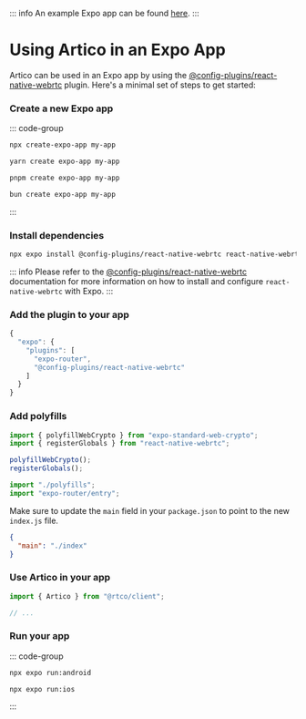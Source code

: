 ::: info
An example Expo app can be found [here](https://github.com/matallui/artico/tree/main/examples/expo).
:::

# Using Artico in an Expo App

Artico can be used in an Expo app by using the [@config-plugins/react-native-webrtc](https://github.com/expo/config-plugins/tree/main/packages/react-native-webrtc) plugin.
Here's a minimal set of steps to get started:

### Create a new Expo app

::: code-group

```sh [npm]
npx create-expo-app my-app
```

```sh [yarn]
yarn create expo-app my-app
```

```sh [pnpm]
pnpm create expo-app my-app
```

```sh [bun]
bun create expo-app my-app
```

:::

### Install dependencies


```sh
npx expo install @config-plugins/react-native-webrtc react-native-webrtc expo-clipboard expo-crypto expo-standard-web-crypto @rtco/client
```

::: info
Please refer to the [@config-plugins/react-native-webrtc](https://github.com/expo/config-plugins/tree/main/packages/react-native-webrtc) documentation for more information on how to install and configure `react-native-webrtc` with Expo.
:::

### Add the plugin to your app

```js [app.json]
{
  "expo": {
    "plugins": [
      "expo-router",
      "@config-plugins/react-native-webrtc"
    ]
  }
}
```

### Add polyfills

```ts [polyfills.ts]
import { polyfillWebCrypto } from "expo-standard-web-crypto";
import { registerGlobals } from "react-native-webrtc";

polyfillWebCrypto();
registerGlobals();
```

```js [index.js]
import "./polyfills";
import "expo-router/entry";
```

Make sure to update the `main` field in your `package.json` to point to the new `index.js` file.

```json [package.json]
{
  "main": "./index"
}
```

### Use Artico in your app

```ts [app.tsx]
import { Artico } from "@rtco/client";

// ...
```

### Run your app

::: code-group

```sh [android]
npx expo run:android
```

```sh [ios]
npx expo run:ios
```
:::

